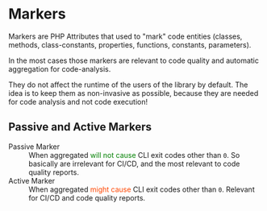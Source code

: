 # Markers

Markers are PHP Attributes that used to "mark" code entities
(classes, methods, class-constants, properties, functions, constants, parameters).

In the most cases those markers are relevant to code quality and automatic aggregation
for code-analysis.

They do not affect the runtime of the users of the library by default. 
The idea is to keep them as non-invasive as possible, because they are needed for 
code analysis and not code execution!

## Passive and Active Markers

<dl>
    <dt id="marker-passive">Passive Marker</dt>
    <dd>
        When aggregated <font color="green">will not cause</font> CLI exit codes other 
		than <code>0</code>. So basically are irrelevant for CI/CD, and the most 
		relevant to code quality reports.
    </dd>
    <dt id="marker-active">Active Marker</dt>
    <dd>
        When aggregated <font color="#ff4500">might cause</font> CLI exit codes other than <code>0</code>.
		Relevant for CI/CD and code quality reports.
    </dd>
</dl>
